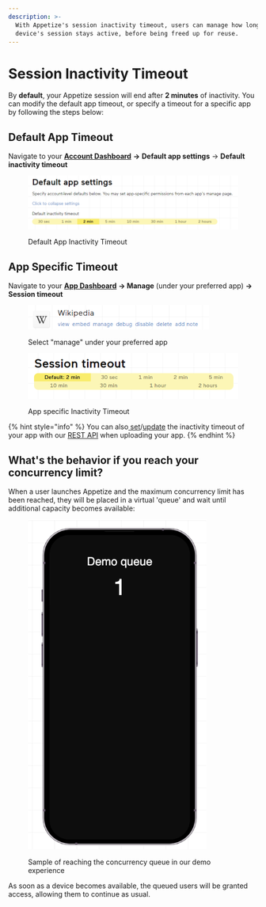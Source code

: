 ```yaml
---
description: >-
  With Appetize's session inactivity timeout, users can manage how long their
  device's session stays active, before being freed up for reuse.
---
```


# Session Inactivity Timeout

By **default**, your Appetize session will end after **2 minutes** of inactivity. You can modify the default app timeout, or specify a timeout for a specific app by following the steps below:

## Default App Timeout

Navigate to your [**Account Dashboard**](https://appetize.io/account) **->** **Default app settings** -> **Default inactivity timeout**

<figure><img src="../.gitbook/assets/image.png" alt="" width="563"><figcaption><p>Default App Inactivity Timeout</p></figcaption></figure>

## App Specific Timeout

Navigate to your [**App Dashboard**](https://appetize.io/apps) **-> Manage** (under your preferred app) **-> Session timeout**

<figure><img src="../.gitbook/assets/image (10) (1) (1) (1) (1) (5).png" alt="" width="366"><figcaption><p>Select "manage" under your preferred app</p></figcaption></figure>

<figure><img src="../.gitbook/assets/image (8).png" alt="" width="455"><figcaption><p>App specific Inactivity Timeout</p></figcaption></figure>

{% hint style="info" %}
You can also[ set](../rest-api/create-new-app.md)/[update](../rest-api/update-existing-app.md) the inactivity timeout of your app with our [REST API](broken-reference) when uploading your app.
{% endhint %}

## What's the behavior if you reach your concurrency limit?

When a user launches Appetize and the maximum concurrency limit has been reached, they will be placed in a virtual 'queue' and wait until additional capacity becomes available:

<figure><img src="../.gitbook/assets/image (2).png" alt="" width="360"><figcaption><p>Sample of reaching the concurrency queue in our demo experience</p></figcaption></figure>

As soon as a device becomes available, the queued users will be granted access, allowing them to continue as usual.
